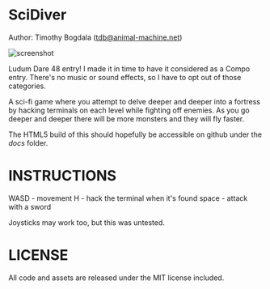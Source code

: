 SciDiver
========

Author: Timothy Bogdala (tdb@animal-machine.net)

![screenshot](https://tbogdala.github.com/screenshots/Screenshot.jpeg)

Ludum Dare 48 entry! I made it in time to have it considered as a Compo entry. There's no music or sound effects,
so I have to opt out of those categories.

A sci-fi game where you attempt to delve deeper and deeper into a fortress by hacking
terminals on each level while fighting off enemies. As you go deeper and deeper there
will be more monsters and they will fly faster.

The HTML5 build of this should hopefully be accessible on github under the *docs* folder.

INSTRUCTIONS
============

WASD - movement
H - hack the terminal when it's found
space - attack with a sword

Joysticks may work too, but this was untested.



LICENSE
=======

All code and assets are released under the MIT license included.
